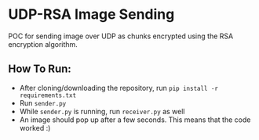 # UDP-RSA Image Sending

POC for sending image over UDP as chunks encrypted using the RSA encryption algorithm.

## How To Run:

- After cloning/downloading the repository, run 
`pip install -r requirements.txt`
- Run `sender.py`
- While `sender.py` is running, run `receiver.py` as well
- An image should pop up after a few seconds. This means that the code worked :)